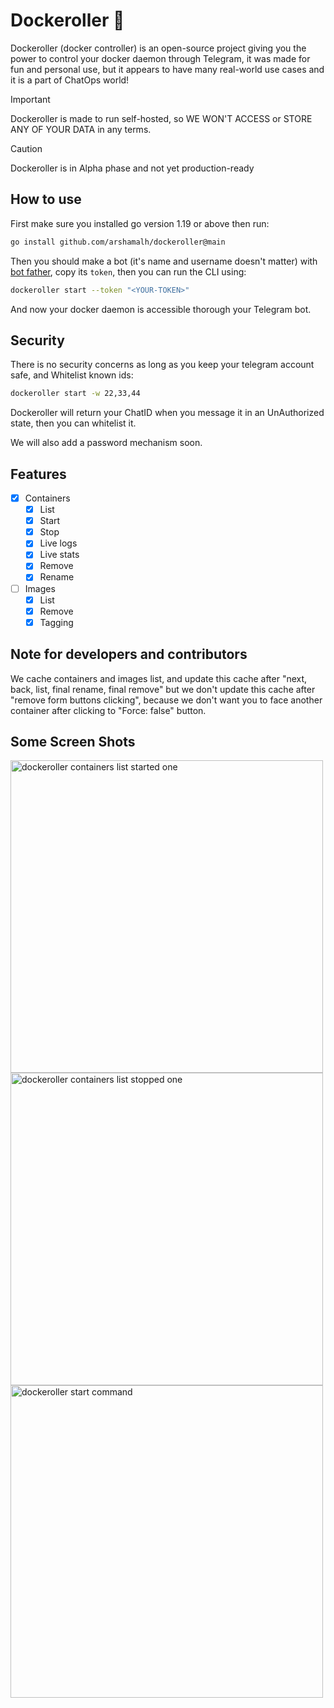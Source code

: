 # Dockeroller 🐳

Dockeroller (docker controller) is an open-source project giving you the power to control your docker daemon through Telegram, it was made for fun and personal use, but it appears to have many real-world use cases and it is a part of ChatOps world!

> [!IMPORTANT]
> Dockeroller is made to run self-hosted, so WE WON'T ACCESS or STORE ANY OF YOUR DATA in any terms.

> [!CAUTION]
> Dockeroller is in Alpha phase and not yet production-ready

## How to use
First make sure you installed go version 1.19 or above then run:
````bash
go install github.com/arshamalh/dockeroller@main
````
Then you should make a bot (it's name and username doesn't matter) with [bot father](https://t.me/BotFather), copy its `token`, then you can run the CLI using:
```bash
dockeroller start --token "<YOUR-TOKEN>"
```
And now your docker daemon is accessible thorough your Telegram bot.

## Security
There is no security concerns as long as you keep your telegram account safe, and Whitelist known ids:
```bash
dockeroller start -w 22,33,44
```
Dockeroller will return your ChatID when you message it in an UnAuthorized state, then you can whitelist it.

We will also add a password mechanism soon.

## Features
- [x] Containers
    - [x] List
    - [x] Start
    - [x] Stop
    - [x] Live logs
    - [x] Live stats
    - [x] Remove
    - [x] Rename
- [ ] Images
    - [x] List
    - [x] Remove
    - [x] Tagging

## Note for developers and contributors
We cache containers and images list, and update this cache after "next, back, list, final rename, final remove" but we don't update this cache after "remove form buttons clicking", because we don't want you to face another container after clicking to "Force: false" button.

## Some Screen Shots
<img src="assets/containerslist_started_one.jpeg" alt="dockeroller containers list started one" width="500"/>
<img src="assets/containerslist_stopped_one.jpeg" alt="dockeroller containers list stopped one" width="500"/>
<img src="assets/start_command.jpeg" alt="dockeroller start command" width="500"/>
